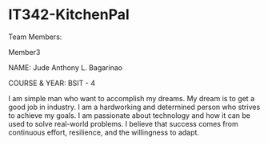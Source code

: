 # IT342-KitchenPal

Team Members:

Member3

NAME: Jude Anthony L. Bagarinao

COURSE & YEAR: BSIT - 4

I am simple man who want to accomplish my dreams. My dream is to get a good job in industry. I am a hardworking and determined person who strives to achieve my goals. I am passionate about technology and how it can be used to solve real-world problems. I believe that success comes from continuous effort, resilience, and the willingness to adapt.
